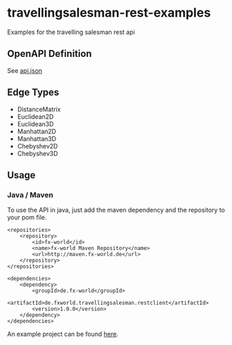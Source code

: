 # travellingsalesman-rest-examples

Examples for the travelling salesman rest api

## OpenAPI Definition

See [api.json](api.json)

## Edge Types

* DistanceMatrix
* Euclidean2D
* Euclidean3D
* Manhattan2D
* Manhattan3D
* Chebyshev2D
* Chebyshev3D

## Usage

### Java / Maven

To use the API in java, just add the maven dependency and the repository to your pom file.

	<repositories>
		<repository>
			<id>fx-world</id>
      		<name>fx-world Maven Repository</name>
      		<url>http://maven.fx-world.de</url>
    	</repository>
    </repositories>
    
	<dependencies>
		<dependency>
			<groupId>de.fx-world</groupId>
			<artifactId>de.fxworld.travellingsalesman.restclient</artifactId>
			<version>1.0.0</version>
		</dependency>
	</dependencies>

An example project can be found [here](https://github.com/fx-world/travellingsalesman-rest-examples/tree/main/tsm-java).